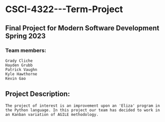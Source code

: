 # CSCI-4322---Term-Project

## Final Project for Modern Software Development Spring 2023

### Team members:
```
Grady Cliche
Hayden Grubb
Patrick Vaughn
Kyle Hawthorne
Kevin Gao
```

## Project Description:

```
The project of interest is an improvement upon an 'Eliza' program in the Python language. In this project our team has decided to work in an Kanban variation of AGILE methodology.
```
